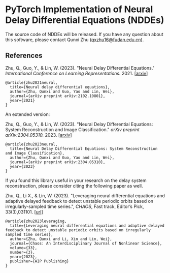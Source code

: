 # PyTorch Implementation of Neural Delay Differential Equations (NDDEs)
The source code of NDDEs will be released. If you have any question about this software, please contact Qunxi Zhu (qxzhu16@fudan.edu.cn).

## References


Zhu, Q., Guo, Y., & Lin, W. (2023). "Neural Delay Differential Equations." *International Conference on Learning Representations.* 2021. [[arxiv]](https://arxiv.org/abs/2102.10801)

```
@article{zhu2021neural,
  title={Neural delay differential equations},
  author={Zhu, Qunxi and Guo, Yao and Lin, Wei},
  journal={arXiv preprint arXiv:2102.10801},
  year={2021}
}
```
An extended version:

Zhu, Q., Guo, Y., & Lin, W. (2023). "Neural Delay Differential Equations: System Reconstruction and Image Classification." *arXiv preprint arXiv:2304.05310.* 2023. [[arxiv]](https://arxiv.org/abs/2304.05310)

```
@article{zhu2023neural,
  title={Neural Delay Differential Equations: System Reconstruction and Image Classification},
  author={Zhu, Qunxi and Guo, Yao and Lin, Wei},
  journal={arXiv preprint arXiv:2304.05310},
  year={2023}
}

```

If you found this library useful in your research on the delay system reconstruction, please consider citing the following paper as well.

Zhu, Q., Li X., & Lin, W. (2023). "Leveraging neural differential equations and adaptive delayed feedback to detect unstable periodic orbits based on irregularly-sampled time series.", *CHAOS*, Fast track, Editor’s Pick, 33(3),031101. [[url]](https://doi.org/10.1063/5.0143839)
```
@article{zhu2023leveraging,
  title={Leveraging neural differential equations and adaptive delayed feedback to detect unstable periodic orbits based on irregularly sampled time series},
  author={Zhu, Qunxi and Li, Xin and Lin, Wei},
  journal={Chaos: An Interdisciplinary Journal of Nonlinear Science},
  volume={33},
  number={3},
  year={2023},
  publisher={AIP Publishing}
}
```

